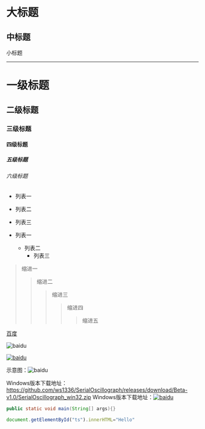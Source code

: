 大标题
===========
中标题
------------
小标题
________

# 一级标题

## 二级标题

### 三级标题

#### 四级标题

##### 五级标题

###### 六级标题


* 列表一
* 列表二
* 列表三

* 列表一
	* 列表二
		* 列表三
		
>缩进一
>>缩进二
>>>缩进三
>>>>缩进四
>>>>>缩进五

[百度](http://baidu.com)

![baidu](http://www.baidu.com/img/bdlogo.gif "百度logo")  

[![baidu](http://www.baidu.com/img/bdlogo.gif "百度Logo")](http://baidu.com)

示意图：![baidu](http://github.com/ws1336/gitTest/DEMO.jpg "示意图")

Windows版本下载地址：https://github.com/ws1336/SerialOscillograph/releases/download/Beta-v1.0/SerialOscillograph_win32.zip
Windows版本下载地址：[![baidu](http://github.com/ws1336/gitTest/xiazai.jpg "下载链接")](https://github.com/ws1336/SerialOscillograph/releases/download/Beta-v1.0/SerialOscillograph_win32.zip)

```Java
public static void main(String[] args){}
```

```javascript
document.getElementById("ts").innerHTML="Hello"
```